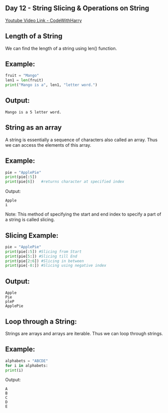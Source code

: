 ## Day 12 - String Slicing & Operations on String

[Youtube Video Link - CodeWithHarry](https://youtu.be/8jW7lpT8HW8)

## Length of a String

We can find the length of a string using len() function.

## Example:

```py
fruit = "Mango"
len1 = len(fruit)
print("Mango is a", len1, "letter word.")
```

## Output:

```
Mango is a 5 letter word.
```

## String as an array

A string is essentially a sequence of characters also called an array. Thus we can access the elements of this array.

## Example:

```py
pie = "ApplePie"
print(pie[:5])
print(pie[6])	#returns character at specified index
```

Output:

```
Apple
i
```

Note: This method of specifying the start and end index to specify a part of a string is called slicing.

## Slicing Example:

```py
pie = "ApplePie"
print(pie[:5]) #Slicing from Start
print(pie[5:]) #Slicing till End
print(pie[2:6]) #Slicing in between
print(pie[-8:]) #Slicing using negative index
```

## Output:

```
Apple
Pie
pleP
ApplePie
```

## Loop through a String:

Strings are arrays and arrays are iterable. Thus we can loop through strings.

## Example:

```py
alphabets = "ABCDE"
for i in alphabets:
print(i)
```

Output:

```
A
B
C
D
E
```
